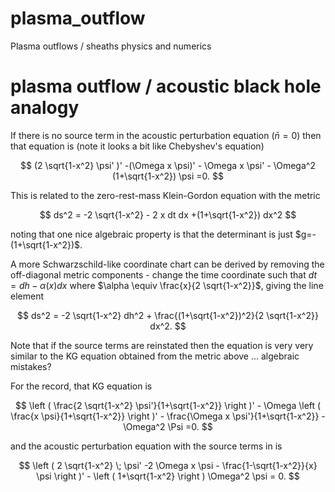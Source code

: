# plasma_outflow
Plasma outflows / sheaths physics and numerics

# plasma outflow / acoustic black hole analogy

If there is no source term in the acoustic perturbation equation ($\bar{n}=0$) then that equation is (note it looks a bit like Chebyshev's equation)

$$
(2 \sqrt{1-x^2} \psi' )' -(\Omega x \psi)' - \Omega x \psi' - \Omega^2 (1+\sqrt{1-x^2}) \psi =0.
$$

This is related to the zero-rest-mass Klein-Gordon equation with the metric

$$
ds^2 = -2 \sqrt{1-x^2} - 2 x dt dx +(1+\sqrt{1-x^2}) dx^2
$$

noting that one nice algebraic property is that the determinant is just $g=-(1+\sqrt{1-x^2})$.

A more Schwarzschild-like coordinate chart can be derived by removing the off-diagonal metric components - change the time coordinate such that $dt = dh - \alpha(x) dx$ where $\alpha \equiv \frac{x}{2 \sqrt{1-x^2}}$, giving the line element

$$
ds^2 = -2 \sqrt{1-x^2} dh^2 + \frac{(1+\sqrt{1-x^2})^2}{2 \sqrt{1-x^2}} dx^2.
$$

Note that if the source terms are reinstated then the equation is very very similar to the KG equation obtained from the metric above ... algebraic mistakes?

For the record, that KG equation is

$$
\left ( \frac{2 \sqrt{1-x^2} \psi'}{1+\sqrt{1-x^2}} \right )' - \Omega \left ( \frac{x \psi}{1+\sqrt{1-x^2}} \right )' - \frac{\Omega x \psi'}{1+\sqrt{1-x^2}} - \Omega^2 \Psi =0.
$$

and the acoustic perturbation equation with the source terms in is

$$
\left ( 2 \sqrt{1-x^2} \; \psi' -2 \Omega x \psi - \frac{1-\sqrt{1-x^2}}{x} \psi \right )' - \left ( 1+\sqrt{1-x^2} \right ) \Omega^2 \psi = 0.
$$
